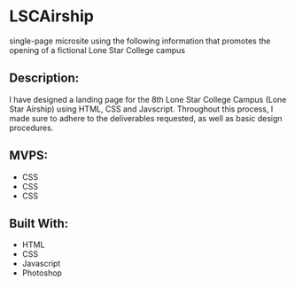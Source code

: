 # LSCAirship

single-page microsite using the following information that promotes the opening of a fictional Lone Star College campus


## Description:

I have designed a landing page for the 8th Lone Star College Campus (Lone Star Airship) using HTML, CSS and Javscript. Throughout this process, I made sure to adhere to the deliverables requested, as well as basic design procedures. 

## MVPS:

* CSS
* CSS
* CSS


## Built With:

* HTML
* CSS
* Javascript
* Photoshop

